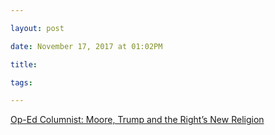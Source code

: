 ```yaml
---

layout: post

date: November 17, 2017 at 01:02PM

title:

tags:

---
```



[Op-Ed Columnist: Moore, Trump and the Right’s New Religion](https://www.nytimes.com/2017/11/16/opinion/moore-trump-religious-right.html)